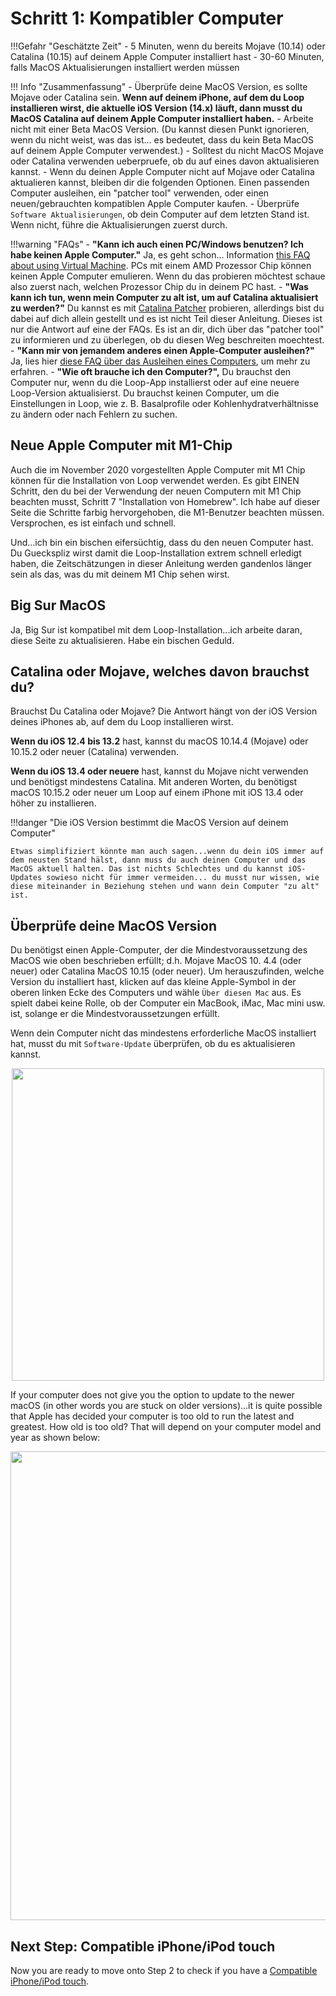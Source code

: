 # Schritt 1: Kompatibler Computer

!!!Gefahr "Geschätzte Zeit"
    - 5 Minuten, wenn du bereits Mojave (10.14) oder Catalina (10.15) auf deinem Apple Computer installiert hast
    - 30-60 Minuten, falls MacOS Aktualisierungen installiert werden müssen

!!! Info "Zusammenfassung"
    - Überprüfe deine MacOS Version, es sollte Mojave oder Catalina sein. **Wenn auf deinem iPhone, auf dem du Loop installieren wirst, die aktuelle iOS Version (14.x) läuft, dann musst du MacOS Catalina auf deinem Apple Computer installiert haben.**
    - Arbeite nicht mit einer Beta MacOS Version. (Du kannst diesen Punkt ignorieren, wenn du nicht weist, was das ist... es bedeutet, dass du kein Beta MacOS auf deinem Apple Computer verwendest.)
    - Solltest du nicht MacOS Mojave oder Catalina verwenden ueberpruefe, ob du auf eines davon aktualisieren kannst.
    - Wenn du deinen Apple Computer nicht auf Mojave oder Catalina aktualieren kannst, bleiben dir die folgenden Optionen. Einen passenden Computer ausleihen, ein "patcher tool" verwenden, oder einen neuen/gebrauchten kompatiblen Apple Computer kaufen.
    - Überprüfe `Software Aktualisierungen`, ob dein Computer auf dem letzten Stand ist. Wenn nicht, führe die Aktualisierungen zuerst durch.

!!!warning "FAQs"
    - **"Kann ich auch einen PC/Windows benutzen? Ich habe keinen Apple Computer."** Ja, es geht schon... Information [this FAQ about using Virtual Machine](/faqs/FAQs/#can-i-use-a-pc-or-windows-computer-to-build). PCs mit einem AMD Prozessor Chip können keinen Apple Computer emulieren. Wenn du das probieren möchtest schaue also zuerst nach, welchen Prozessor Chip du in deinem PC hast.
    - **"Was kann ich tun, wenn mein Computer zu alt ist, um auf Catalina aktualisiert zu werden?"** Du kannst es mit [Catalina Patcher](http://dosdude1.com/catalina/) probieren, allerdings bist du dabei auf dich allein gestellt und es ist nicht Teil dieser Anleitung. Dieses ist nur die Antwort auf eine der FAQs. Es ist an dir, dich über das "patcher tool" zu informieren und zu überlegen, ob du diesen Weg beschreiten moechtest.
    - **"Kann mir von jemandem anderes einen Apple-Computer ausleihen?"** Ja, lies hier [diese FAQ über das Ausleihen eines Computers](/faqs/FAQs/#do-i-need-to-own-my-own-apple-computer), um mehr zu erfahren.
    - **"Wie oft brauche ich den Computer?",** Du brauchst den Computer nur, wenn du die Loop-App installierst oder auf eine neuere Loop-Version aktualisierst. Du brauchst keinen Computer, um die Einstellungen in Loop, wie z. B. Basalprofile oder Kohlenhydratverhältnisse zu ändern oder nach Fehlern zu suchen.

## Neue Apple Computer mit M1-Chip

Auch die im November 2020 vorgestellten Apple Computer mit M1 Chip können für die Installation von Loop verwendet werden. Es gibt EINEN Schritt, den du bei der Verwendung der neuen Computern mit M1 Chip beachten musst, Schritt 7 "Installation von Homebrew". Ich habe auf dieser Seite die Schritte farbig hervorgehoben, die M1-Benutzer beachten müssen. Versprochen, es ist einfach und schnell.

Und...ich bin ein bischen eifersüchtig, dass du den neuen Computer hast. Du Gueckspliz wirst damit die Loop-Installation extrem schnell erledigt haben, die Zeitschätzungen in dieser Anleitung werden gandenlos länger sein als das, was du mit deinem M1 Chip sehen wirst.

## Big Sur MacOS

Ja, Big Sur ist kompatibel mit dem Loop-Installation...ich arbeite daran, diese Seite zu aktualisieren. Habe ein bischen Geduld.

## Catalina oder Mojave, welches davon brauchst du?

Brauchst Du Catalina oder Mojave? Die Antwort hängt von der iOS Version deines iPhones ab, auf dem du Loop installieren wirst.

**Wenn du iOS 12.4 bis 13.2** hast, kannst du macOS 10.14.4 (Mojave) oder 10.15.2 oder neuer (Catalina) verwenden.

**Wenn du iOS 13.4 oder neuere** hast, kannst du Mojave nicht verwenden und benötigst mindestens Catalina. Mit anderen Worten, du benötigst macOS 10.15.2 oder neuer um Loop auf einem iPhone mit iOS 13.4 oder höher zu installieren.

!!!danger "Die iOS Version bestimmt die MacOS Version auf deinem Computer"

    Etwas simplifiziert könnte man auch sagen...wenn du dein iOS immer auf dem neusten Stand hälst, dann muss du auch deinen Computer und das MacOS aktuell halten. Das ist nichts Schlechtes und du kannst iOS-Updates sowieso nicht für immer vermeiden... du musst nur wissen, wie diese miteinander in Beziehung stehen und wann dein Computer "zu alt" ist.

## Überprüfe deine MacOS Version

Du benötigst einen Apple-Computer, der die Mindestvoraussetzung des MacOS wie oben beschrieben erfüllt; d.h. Mojave MacOS 10. 4.4 (oder neuer) oder Catalina MacOS 10.15 (oder neuer). Um herauszufinden, welche Version du installiert hast, klicken auf das kleine Apple-Symbol in der oberen linken Ecke des Computers und wähle `Über diesen Mac` aus. Es spielt dabei keine Rolle, ob der Computer ein MacBook, iMac, Mac mini usw. ist, solange er die Mindestvoraussetzungen erfüllt.

Wenn dein Computer nicht das mindestens erforderliche MacOS installiert hat, musst du mit `Software-Update` überprüfen, ob du es aktualisieren kannst.

<p align="center">
<img src="../img/macosx.png" width="500">
</p>
If your computer does not give you the option to update to the newer macOS (in other words you are stuck on older versions)...it is quite possible that Apple has decided your computer is too old to run the latest and greatest. How old is too old? That will depend on your computer model and year as shown below:

<p align="center">
<img src="../img/mojave-minimum.png" width="750">
</p>

## Next Step: Compatible iPhone/iPod touch

Now you are ready to move onto Step 2 to check if you have a [Compatible iPhone/iPod touch](step2.md).
